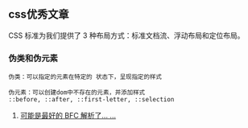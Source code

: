 ## css优秀文章
CSS 标准为我们提供了 3 种布局方式：标准文档流、浮动布局和定位布局。

### 伪类和伪元素
```
伪类：可以指定的元素在特定的 状态下，呈现指定的样式
```
```
伪元素：可以创建dom中不存在的元素，并添加样式
::before, ::after, ::first-letter, ::selection
```

1. [可能是最好的 BFC 解析了... ...](https://juejin.im/post/5e6afcc9e51d45270f52d462)